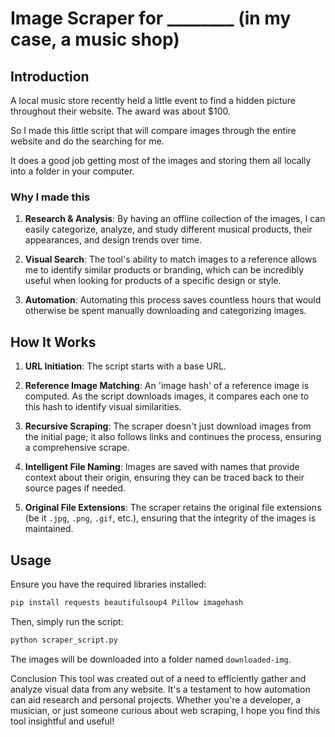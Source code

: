 # Image Scraper for ________ (in my case, a music shop)

## Introduction

A local music store recently held a little event to find a hidden picture throughout their website. The award was about $100.

So I made this little script that will compare images through the entire website and do the searching for me.

It does a good job getting most of the images and storing them all locally into a folder in your computer.

### Why I made this

1. **Research & Analysis**: By having an offline collection of the images, I can easily categorize, analyze, and study different musical products, their appearances, and design trends over time.
   
2. **Visual Search**: The tool's ability to match images to a reference allows me to identify similar products or branding, which can be incredibly useful when looking for products of a specific design or style.
   
3. **Automation**: Automating this process saves countless hours that would otherwise be spent manually downloading and categorizing images.

## How It Works

1. **URL Initiation**: The script starts with a base URL.

2. **Reference Image Matching**: An 'image hash' of a reference image is computed. As the script downloads images, it compares each one to this hash to identify visual similarities.

3. **Recursive Scraping**: The scraper doesn't just download images from the initial page; it also follows links and continues the process, ensuring a comprehensive scrape.

4. **Intelligent File Naming**: Images are saved with names that provide context about their origin, ensuring they can be traced back to their source pages if needed.

5. **Original File Extensions**: The scraper retains the original file extensions (be it `.jpg`, `.png`, `.gif`, etc.), ensuring that the integrity of the images is maintained.

## Usage

Ensure you have the required libraries installed:

```bash
pip install requests beautifulsoup4 Pillow imagehash
```

Then, simply run the script:
```bash
python scraper_script.py
```

The images will be downloaded into a folder named `downloaded-img`.

Conclusion
This tool was created out of a need to efficiently gather and analyze visual data from any website. It's a testament to how automation can aid research and personal projects. Whether you're a developer, a musician, or just someone curious about web scraping, I hope you find this tool insightful and useful!
